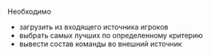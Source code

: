 Необходимо
- загрузить из входящего источника игроков
- выбрать самых лучших по определенному критерию
- вывести состав команды во внешний источник